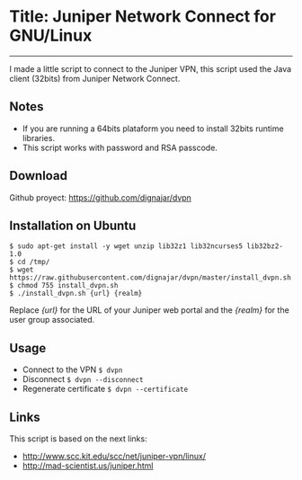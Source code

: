 # Title: Juniper Network Connect for GNU/Linux
<!-- Position: 1 -->
<!-- Description: JNC Client for GNU/Linux -->
<!-- Tags: Networking, Juniper -->
<!-- Date: 2016-03-10 18:20:00 -->
---
I made a little script to connect to the Juniper VPN, this script used the Java client (32bits) from Juniper Network Connect.

## Notes
- If you are running a 64bits plataform you need to install 32bits runtime libraries.
- This script works with password and RSA passcode.

## Download
Github proyect: https://github.com/dignajar/dvpn

<!-- pagebreak -->

## Installation on Ubuntu
```
$ sudo apt-get install -y wget unzip lib32z1 lib32ncurses5 lib32bz2-1.0
$ cd /tmp/
$ wget https://raw.githubusercontent.com/dignajar/dvpn/master/install_dvpn.sh
$ chmod 755 install_dvpn.sh
$ ./install_dvpn.sh {url} {realm}
```

Replace *{url}* for the URL of your Juniper web portal and the *{realm}* for the user group associated.

## Usage
- Connect to the VPN
```$ dvpn```
- Disconnect
```$ dvpn --disconnect```
- Regenerate certificate
```$ dvpn --certificate```

## Links
This script is based on the next links:

- http://www.scc.kit.edu/scc/net/juniper-vpn/linux/
- http://mad-scientist.us/juniper.html